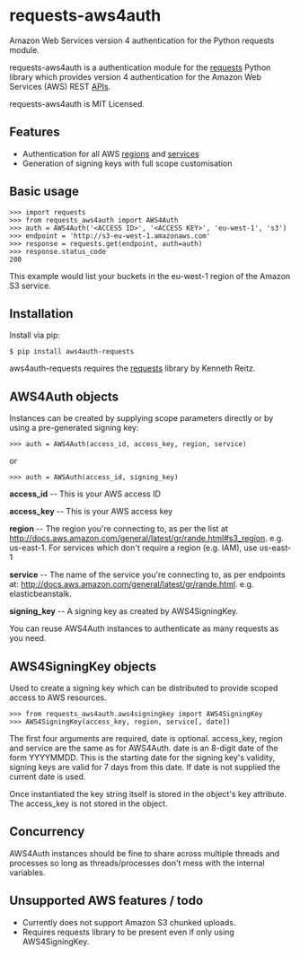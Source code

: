 requests-aws4auth
=================

Amazon Web Services version 4 authentication for the Python requests module.

requests-aws4auth is a authentication module for the [requests][1] Python
library which provides version 4 authentication for the Amazon Web Services
(AWS) REST [APIs][2].

[1]: https://github.com/kennethreitz/requests
[2]: http://docs.aws.amazon.com/general/latest/gr/rande.html

requests-aws4auth is MIT Licensed.

Features
--------
* Authentication for all AWS [regions][3] and [services][2]
* Generation of signing keys with full scope customisation

[3]: http://docs.aws.amazon.com/general/latest/gr/rande.html#s3_region

Basic usage
-----------
    >>> import requests
    >>> from requests_aws4auth import AWS4Auth
    >>> auth = AWS4Auth('<ACCESS ID>', '<ACCESS KEY>', 'eu-west-1', 's3')
    >>> endpoint = 'http://s3-eu-west-1.amazonaws.com'
    >>> response = requests.get(endpoint, auth=auth)
    >>> response.status_code
    200

This example would list your buckets in the eu-west-1 region of the Amazon S3
service.

Installation
------------

Install via pip:

    $ pip install aws4auth-requests

aws4auth-requests requires the [requests][1] library by Kenneth Reitz.

AWS4Auth objects
----------------
Instances can be created by supplying scope parameters directly or by
using a pre-generated signing key:

    >>> auth = AWS4Auth(access_id, access_key, region, service)

  or

    >>> auth = AWSAuth(access_id, signing_key)

__access_id__ -- This is your AWS access ID

__access_key__ -- This is your AWS access key

__region__ -- The region you're connecting to, as per the list at
http://docs.aws.amazon.com/general/latest/gr/rande.html#s3_region.
e.g. us-east-1. For services which don't require a region (e.g. IAM), use
us-east-1

__service__ -- The name of the service you're connecting to, as per endpoints
at: http://docs.aws.amazon.com/general/latest/gr/rande.html.  e.g.
elasticbeanstalk. 

__signing_key__ -- A signing key as created by AWS4SigningKey.

You can reuse AWS4Auth instances to authenticate as many requests as you need.

AWS4SigningKey objects
----------------------
Used to create a signing key which can be distributed to provide scoped access
to AWS resources.

    >>> from requests_aws4auth.aws4signingkey import AWS4SigningKey
    >>> AWS4SigningKey(access_key, region, service[, date])

The first four arguments are required, date is optional. access_key, region and
service are the same as for AWS4Auth. date is an 8-digit date of the form
YYYYMMDD. This is the starting date for the signing key's validity, signing
keys are valid for 7 days from this date. If date is not supplied the current
date is used.

Once instantiated the key string itself is stored in the object's key
attribute. The access_key is not stored in the object.

Concurrency
-----------
AWS4Auth instances should be fine to share across multiple threads and
processes so long as threads/processes don't mess with the internal variables.

Unsupported AWS features / todo
-------------------------------
* Currently does not support Amazon S3 chunked uploads.
* Requires requests library to be present even if only using AWS4SigningKey.



